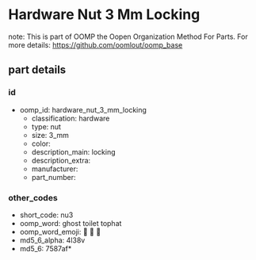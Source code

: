# Hardware Nut 3 Mm Locking  

note: This is part of OOMP the Oopen Organization Method For Parts. For more details: https://github.com/oomlout/oomp_base

##  part details





### id
* oomp_id: hardware_nut_3_mm_locking
  * classification: hardware
  * type: nut
  * size: 3_mm
  * color: 
  * description_main: locking
  * description_extra: 
  * manufacturer: 
  * part_number: 

### other_codes
* short_code: nu3
* oomp_word: ghost toilet tophat
* oomp_word_emoji: :ghost: :toilet: :tophat:
* md5_6_alpha: 4l38v
* md5_6: 7587af* 